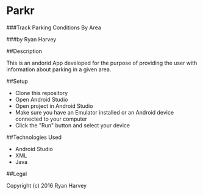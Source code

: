 # Parkr
###Track Parking Conditions By Area

###by Ryan Harvey

##Description

This is an andorid App developed for the purpose of providing the user with information about parking in a given area.  

##Setup 

* Clone this repository 
* Open Android Studio
* Open project in Android Studio
* Make sure you have an Emulator installed or an Android device connected to your computer
* Click the "Run" button and select your device

##Technologies Used
 
* Android Studio
* XML
* Java

##Legal

Copyright (c) 2016 Ryan Harvey

